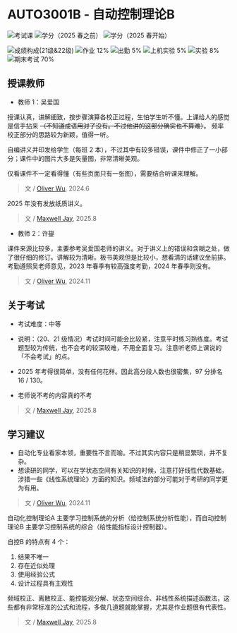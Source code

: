 # AUTO3001B - 自动控制理论B

![考试课](https://img.shields.io/badge/%E8%80%83%E8%AF%95%E8%AF%BE-red)
![学分（2025 春之前）](https://img.shields.io/badge/学分（2025春之前）-5-moccasin)
![学分（2025 春开始）](https://img.shields.io/badge/学分（2025春开始）-4.5-moccasin)

![成绩构成(21级&22级)](https://img.shields.io/badge/%E6%88%90%E7%BB%A9%E6%9E%84%E6%88%90(21%E7%BA%A7&22级)-gold)
![作业 12%](https://img.shields.io/badge/%E4%BD%9C%E4%B8%9A-12%25-wheat)
![出勤 5%](https://img.shields.io/badge/%E5%87%BA%E5%8B%A4-5%25-wheat)
![上机实验 5%](https://img.shields.io/badge/%E4%B8%8A%E6%9C%BA%E5%AE%9E%E9%AA%8C-5%25-wheat)
![实验 8%](https://img.shields.io/badge/%E5%AE%9E%E9%AA%8C-8%25-wheat)
![期末考试 70%](https://img.shields.io/badge/%E6%9C%9F%E6%9C%AB%E8%80%83%E8%AF%95-70%25-wheat)


## 授课教师

- 教师 1：吴爱国

授课认真，讲解细致，按步骤演算各校正过程，生怕学生听不懂。上课给人的感觉是信手拈来 ~~（不知道成语用对了没有。不过他讲的这部分确实也不算难）~~。
频率校正部分的思路较为新颖，值得一听。

自编讲义并印发给学生（每班 2 本），不过其中有较多错误，课件中修正了一小部分；课件中的图片大多是矢量图，非常清晰美观。

仅看课件不一定看得懂（有些页面只有一张图），需要结合听课来理解。

> 文 / [Oliver Wu](https://www.github.com/OliverWu515), 2024.6

2025 年没有发放纸质讲义。

> 文 / [Maxwell Jay](https://www.github.com/MaxwellJay256), 2025.8

- 教师 2：许鋆

课件来源比较多，主要参考吴爱国老师的讲义。对于讲义上的错误和含糊之处，做了很仔细的修订。讲解较为清晰。板书美观但是比较小，想看清的话建议坐前排。
考勤遵照吴老师意见，2023 年春季有较高强度考勤，2024 年春季则没有。

> 文 / [Oliver Wu](https://www.github.com/OliverWu515), 2024.11

## 关于考试

- 考试难度：中等
- 说明：（20、21 级情况）考试时间可能会比较紧，注意平时练习熟练度。考试题型较为传统，也不会考的较深较难，不用全面复习。注意听老师上课说的「不会考试」的点。

- 2025 年考得很简单，没有任何花样。因此高分段人数也很密集，97 分排名 16 / 130。
- 老师说不考的内容真的不考

> 文 / [Maxwell Jay](https://www.github.com/MaxwellJay256), 2025.8

## 学习建议

- 自动化专业看家本领，重要性不言而喻。不过其实内容只是稍显繁琐，并不复杂。
- 想读研的同学，可以在学状态空间有关知识的时候，注意打好线性代数基础，涉猎一些《线性系统理论》方面的知识。频域法的部分可能对于考研的同学更为有用。
> 文 / [Oliver Wu](https://www.github.com/OliverWu515), 2024.11

自动化控制理论A 主要学习控制系统的分析（给控制系统分析性能），而自动控制理论B 主要学习控制系统的综合（给性能指标设计控制器）。

自控B 的特点有 4 个：
1. 结果不唯一
2. 存在近似处理
3. 使用经验公式
4. 设计过程具有主观性

频域校正、离散校正、能控能观分解、状态空间综合、非线性系统描述函数法，这些都有非常标准的公式和流程，多做几道题就能掌握，尤其是作业题很有代表性。

> 文 / [Maxwell Jay](https://www.github.com/MaxwellJay256), 2025.8
